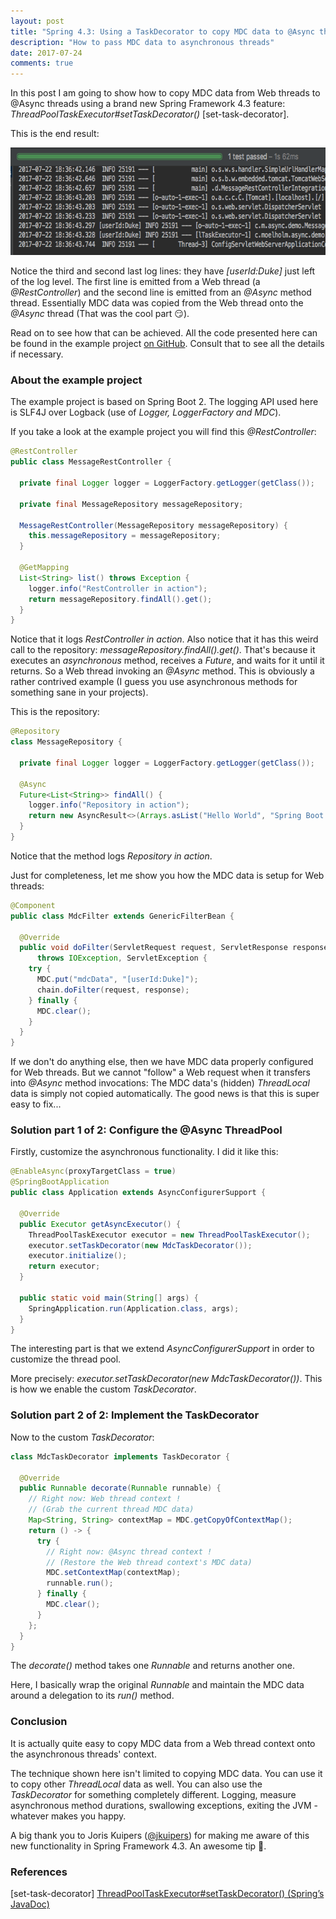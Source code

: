 ```yaml
---
layout: post
title: "Spring 4.3: Using a TaskDecorator to copy MDC data to @Async threads"
description: "How to pass MDC data to asynchronous threads"
date: 2017-07-24
comments: true
---
```


In this post I am going to show how to copy MDC data from Web threads to @Async threads using a brand new Spring Framework 4.3 feature: <em>ThreadPoolTaskExecutor#setTaskDecorator()</em> [set-task-decorator]. 

This is the end result:

<img src="/img/2017-07-24-taskdecorator.png" width="663" height="172" />

Notice the third and second last log lines: they have <em>[userId:Duke]</em> just left of the log level. The first line is emitted from a Web thread (a <em>@RestController</em>) and the second line is emitted from an <em>@Async</em> method thread. Essentially MDC data was copied from the Web thread onto the <em>@Async</em> thread (That was the cool part 😏). 

Read on to see how that can be achieved. All the code presented here can be found in the example project <a href="https://github.com/moelholm/smallexamples/tree/master/spring43-async-taskdecorator" target="_blank">on GitHub</a>. Consult that to see all the details if necessary.

<h3>About the example project</h3>
The example project is based on Spring Boot 2. The logging API used here is SLF4J over Logback (use of <em>Logger, LoggerFactory and MDC</em>).

If you take a look at the example project you will find this <em>@RestController</em>:

```java
@RestController
public class MessageRestController {

  private final Logger logger = LoggerFactory.getLogger(getClass());

  private final MessageRepository messageRepository;

  MessageRestController(MessageRepository messageRepository) {
    this.messageRepository = messageRepository;
  }

  @GetMapping
  List<String> list() throws Exception {
    logger.info("RestController in action");
    return messageRepository.findAll().get();
  }
}
```

Notice that it logs <em>RestController in action</em>. Also notice that it has this weird call to the repository: <em>messageRepository.findAll().get()</em>. That's because it executes an <em>asynchronous</em> method, receives a <em>Future</em>, and waits for it until it returns. So a Web thread invoking an <em>@Async</em> method. This is obviously a rather contrived example (I guess you use asynchronous methods for something sane in your projects).

This is the repository:

```java
@Repository
class MessageRepository {

  private final Logger logger = LoggerFactory.getLogger(getClass());

  @Async
  Future<List<String>> findAll() {
    logger.info("Repository in action");
    return new AsyncResult<>(Arrays.asList("Hello World", "Spring Boot is awesome"));
  }
}
```

Notice that the method logs <em>Repository in action</em>.

Just for completeness, let me show you how the MDC data is setup for Web threads:

```java
@Component
public class MdcFilter extends GenericFilterBean {

  @Override
  public void doFilter(ServletRequest request, ServletResponse response, FilterChain chain)
      throws IOException, ServletException {
    try {
      MDC.put("mdcData", "[userId:Duke]");
      chain.doFilter(request, response);
    } finally {
      MDC.clear();
    }
  }
}
```

If we don't do anything else, then we have MDC data properly configured for Web threads. But we cannot "follow" a Web request when it transfers into <em>@Async</em> method invocations: The MDC data's (hidden) <em>ThreadLocal</em> data is simply not copied automatically. The good news is that this is super easy to fix...

### Solution part 1 of 2: Configure the @Async ThreadPool
Firstly, customize the asynchronous functionality. I did it like this:

```java
@EnableAsync(proxyTargetClass = true)
@SpringBootApplication
public class Application extends AsyncConfigurerSupport {

  @Override
  public Executor getAsyncExecutor() {
    ThreadPoolTaskExecutor executor = new ThreadPoolTaskExecutor();
    executor.setTaskDecorator(new MdcTaskDecorator());
    executor.initialize();
    return executor;
  }

  public static void main(String[] args) {
    SpringApplication.run(Application.class, args);
  }
}
```

The interesting part is that we extend <em>AsyncConfigurerSupport</em> in order to customize the thread pool.

More precisely: <em>executor.setTaskDecorator(new MdcTaskDecorator())</em>. This is how we enable the custom <em>TaskDecorator</em>.

### Solution part 2 of 2: Implement the TaskDecorator
Now to the custom <em>TaskDecorator</em>:

```java
class MdcTaskDecorator implements TaskDecorator {

  @Override
  public Runnable decorate(Runnable runnable) {
    // Right now: Web thread context !
    // (Grab the current thread MDC data)
    Map<String, String> contextMap = MDC.getCopyOfContextMap();
    return () -> {
      try {
        // Right now: @Async thread context !
        // (Restore the Web thread context's MDC data)
        MDC.setContextMap(contextMap);
        runnable.run();
      } finally {
        MDC.clear();
      }
    };
  }
}
```

The <em>decorate()</em> method takes one <em>Runnable</em> and returns another one. 

Here, I basically wrap the original <em>Runnable</em> and maintain the MDC data around a delegation to its <em>run()</em> method. 

### Conclusion
It is actually quite easy to copy MDC data from a Web thread context onto the asynchronous threads' context. 

The technique shown here isn't limited to copying MDC data. You can use it to copy other <em>ThreadLocal</em> data as well. You can also use the <em>TaskDecorator</em> for something completely different. Logging, measure asynchronous method durations, swallowing exceptions, exiting the JVM - whatever makes you happy.

A big thank you to Joris Kuipers (<a href="https://twitter.com/jkuipers" target="_new">@jkuipers</a>) for making me aware of this new functionality in Spring Framework 4.3. An awesome tip 🤗. 

### References
[set-task-decorator] [ThreadPoolTaskExecutor#setTaskDecorator() (Spring’s JavaDoc)](https://docs.spring.io/spring-framework/docs/current/javadoc-api/org/springframework/scheduling/concurrent/ThreadPoolTaskExecutor.html#setTaskDecorator-org.springframework.core.task.TaskDecorator-)
